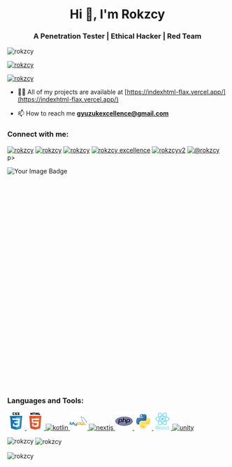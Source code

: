<h1 align="center">Hi 👋, I'm Rokzcy</h1>
<h3 align="center">A Penetration Tester | Ethical Hacker | Red Team</h3>

<p align="left"> <img src="https://komarev.com/ghpvc/?username=rokzcy&label=Profile%20views&color=0e75b6&style=flat" alt="rokzcy" /> </p>

<p align="left"> <a href="https://github.com/ryo-ma/github-profile-trophy"><img src="https://github-profile-trophy.vercel.app/?username=rokzcy" alt="rokzcy" /></a> </p>

<p align="left"> <a href="https://twitter.com/rokzcy" target="blank"><img src="https://img.shields.io/twitter/follow/rokzcy?logo=twitter&style=for-the-badge" alt="rokzcy" /></a> </p>

- 👨‍💻 All of my projects are available at [https://indexhtml-flax.vercel.app/](https://indexhtml-flax.vercel.app/)

- 📫 How to reach me **gyuzukexcellence@gmail.com**

<h3 align="left">Connect with me:</h3>
<p align="left">
<a href="https://dev.to/rokzcy" target="blank"><img align="center" src="https://raw.githubusercontent.com/rahuldkjain/github-profile-readme-generator/master/src/images/icons/Social/devto.svg" alt="rokzcy" height="30" width="40" /></a>
<a href="https://twitter.com/rokzcy" target="blank"><img align="center" src="https://raw.githubusercontent.com/rahuldkjain/github-profile-readme-generator/master/src/images/icons/Social/twitter.svg" alt="rokzcy" height="30" width="40" /></a>
<a href="https://linkedin.com/in/rokzcy" target="blank"><img align="center" src="https://raw.githubusercontent.com/rahuldkjain/github-profile-readme-generator/master/src/images/icons/Social/linked-in-alt.svg" alt="rokzcy" height="30" width="40" /></a>
<a href="https://fb.com/rokzcy excellence" target="blank"><img align="center" src="https://raw.githubusercontent.com/rahuldkjain/github-profile-readme-generator/master/src/images/icons/Social/facebook.svg" alt="rokzcy excellence" height="30" width="40" /></a>
<a href="https://instagram.com/rokzcyv2" target="blank"><img align="center" src="https://raw.githubusercontent.com/rahuldkjain/github-profile-readme-generator/master/src/images/icons/Social/instagram.svg" alt="rokzcyv2" height="30" width="40" /></a>
<a href="https://medium.com/@rokzcy" target="blank"><img align="center" src="https://raw.githubusercontent.com/rahuldkjain/github-profile-readme-generator/master/src/images/icons/Social/medium.svg" alt="@rokzcy" height="30" width="40" /></a>
</<img src="https://tryhackme-badges.s3.amazonaws.com/Rok3cy.png" alt="Your Image Badge" />p>

<div style= "height: 500px; width:500px; border-radius:10px;"><img src="https://tryhackme-badges.s3.amazonaws.com/Rok3cy.png" alt="Your Image Badge" /></div>

<h3 align="left">Languages and Tools:</h3>
<p align="left"> <a href="https://www.w3schools.com/css/" target="_blank" rel="noreferrer"> <img src="https://raw.githubusercontent.com/devicons/devicon/master/icons/css3/css3-original-wordmark.svg" alt="css3" width="40" height="40"/> </a> <a href="https://www.w3.org/html/" target="_blank" rel="noreferrer"> <img src="https://raw.githubusercontent.com/devicons/devicon/master/icons/html5/html5-original-wordmark.svg" alt="html5" width="40" height="40"/> </a> <a href="https://kotlinlang.org" target="_blank" rel="noreferrer"> <img src="https://www.vectorlogo.zone/logos/kotlinlang/kotlinlang-icon.svg" alt="kotlin" width="40" height="40"/> </a> <a href="https://www.mysql.com/" target="_blank" rel="noreferrer"> <img src="https://raw.githubusercontent.com/devicons/devicon/master/icons/mysql/mysql-original-wordmark.svg" alt="mysql" width="40" height="40"/> </a> <a href="https://nextjs.org/" target="_blank" rel="noreferrer"> <img src="https://cdn.worldvectorlogo.com/logos/nextjs-2.svg" alt="nextjs" width="40" height="40"/> </a> <a href="https://www.php.net" target="_blank" rel="noreferrer"> <img src="https://raw.githubusercontent.com/devicons/devicon/master/icons/php/php-original.svg" alt="php" width="40" height="40"/> </a> <a href="https://www.python.org" target="_blank" rel="noreferrer"> <img src="https://raw.githubusercontent.com/devicons/devicon/master/icons/python/python-original.svg" alt="python" width="40" height="40"/> </a> <a href="https://reactjs.org/" target="_blank" rel="noreferrer"> <img src="https://raw.githubusercontent.com/devicons/devicon/master/icons/react/react-original-wordmark.svg" alt="react" width="40" height="40"/> </a> <a href="https://unity.com/" target="_blank" rel="noreferrer"> <img src="https://www.vectorlogo.zone/logos/unity3d/unity3d-icon.svg" alt="unity" width="40" height="40"/> </a> </p>

<p><img align="left" src="https://github-readme-stats.vercel.app/api/top-langs?username=rokzcy&show_icons=true&locale=en&layout=compact" alt="rokzcy" /></p>

<p>&nbsp;<img align="center" src="https://github-readme-stats.vercel.app/api?username=rokzcy&show_icons=true&locale=en" alt="rokzcy" /></p>

<p><img align="center" src="https://github-readme-streak-stats.herokuapp.com/?user=rokzcy&" alt="rokzcy" /></p>
